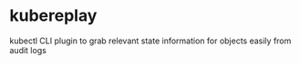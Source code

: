 # kubereplay
kubectl CLI plugin to grab relevant state information for objects easily from audit logs
